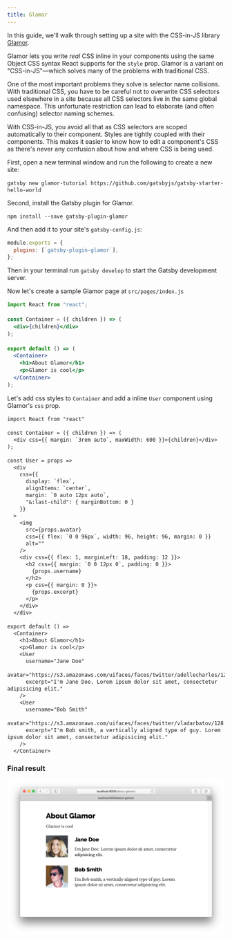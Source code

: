 ```yaml
---
title: Glamor
---
```


In this guide, we'll walk through setting up a site with the CSS-in-JS library [Glamor](https://github.com/threepointone/glamor).

Glamor lets you write _real_ CSS inline in your components using the same Object
CSS syntax React supports for the `style` prop. Glamor is a variant on "CSS-in-JS"—which solves many of the problems with traditional CSS.

One of the most important problems they solve is selector name collisions. With traditional CSS, you have to be careful not to overwrite CSS selectors used elsewhere in a site because all CSS selectors live in the same global namespace. This unfortunate restriction can lead to elaborate (and often confusing) selector naming schemes.

With CSS-in-JS, you avoid all that as CSS selectors are scoped automatically to their component. Styles are tightly coupled with their components. This makes it easier to know how to edit a component's CSS as there's never any confusion about how and where CSS is being used.

First, open a new terminal window and run the following to create a new site:

```shell
gatsby new glamor-tutorial https://github.com/gatsbyjs/gatsby-starter-hello-world
```

Second, install the Gatsby plugin for Glamor.

```shell
npm install --save gatsby-plugin-glamor
```

And then add it to your site's `gatsby-config.js`:

```javascript
module.exports = {
  plugins: [`gatsby-plugin-glamor`],
};
```

Then in your terminal run `gatsby develop` to start the Gatsby development server.

Now let's create a sample Glamor page at `src/pages/index.js`

```jsx
import React from "react";

const Container = ({ children }) => (
  <div>{children}</div>
);

export default () => (
  <Container>
    <h1>About Glamor</h1>
    <p>Glamor is cool</p>
  </Container>
);
```

Let's add css styles to `Container` and add a inline `User` component using Glamor's `css` prop.

```jsx{4,7-29,35-42}
import React from "react"

const Container = ({ children }) => (
  <div css={{ margin: `3rem auto`, maxWidth: 600 }}>{children}</div>
);

const User = props =>
  <div
    css={{
      display: `flex`,
      alignItems: `center`,
      margin: `0 auto 12px auto`,
      "&:last-child": { marginBottom: 0 }
    }}
  >
    <img
      src={props.avatar}
      css={{ flex: `0 0 96px`, width: 96, height: 96, margin: 0 }}
      alt=""
    />
    <div css={{ flex: 1, marginLeft: 18, padding: 12 }}>
      <h2 css={{ margin: `0 0 12px 0`, padding: 0 }}>
        {props.username}
      </h2>
      <p css={{ margin: 0 }}>
        {props.excerpt}
      </p>
    </div>
  </div>

export default () =>
  <Container>
    <h1>About Glamor</h1>
    <p>Glamor is cool</p>
    <User
      username="Jane Doe"
      avatar="https://s3.amazonaws.com/uifaces/faces/twitter/adellecharles/128.jpg"
      excerpt="I'm Jane Doe. Lorem ipsum dolor sit amet, consectetur adipisicing elit."
    />
    <User
      username="Bob Smith"
      avatar="https://s3.amazonaws.com/uifaces/faces/twitter/vladarbatov/128.jpg"
      excerpt="I'm Bob smith, a vertically aligned type of guy. Lorem ipsum dolor sit amet, consectetur adipisicing elit."
    />
  </Container>
```

### Final result

![glamor page](../tutorial/part-two/glamor-example.png)
